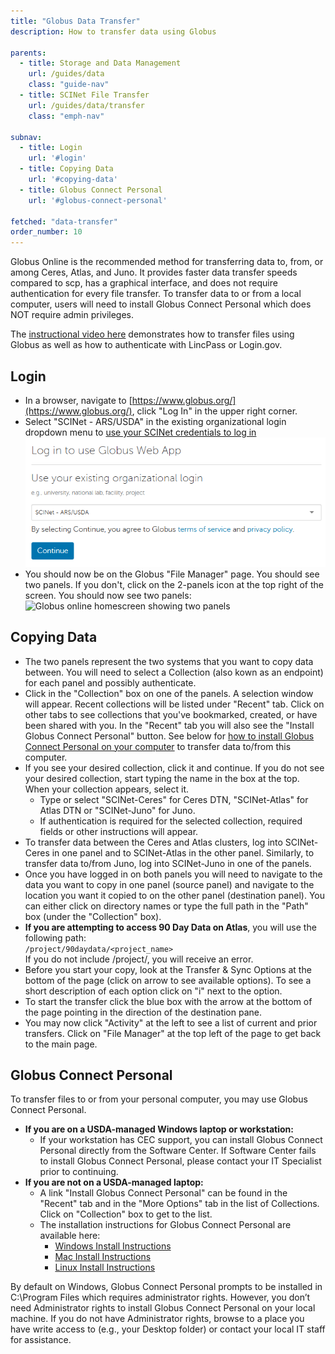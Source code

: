 ```yaml
---
title: "Globus Data Transfer"
description: How to transfer data using Globus

parents:
  - title: Storage and Data Management
    url: /guides/data
    class: "guide-nav"
  - title: SCINet File Transfer
    url: /guides/data/transfer
    class: "emph-nav"

subnav:
  - title: Login
    url: '#login'
  - title: Copying Data
    url: '#copying-data'
  - title: Globus Connect Personal
    url: '#globus-connect-personal'

fetched: "data-transfer"
order_number: 10
---
```


Globus Online is the recommended method for transferring data to, from, or among Ceres, Atlas, and Juno. It provides faster data transfer speeds compared to scp, has a graphical interface, and does not require authentication for every file transfer. To transfer data to or from a local computer, users will need to install Globus Connect Personal which does NOT require admin privileges. <!--excerpt-->

The [instructional video here](https://www.youtube.com/watch?v=BAodkpwOJuA) demonstrates how to transfer files using Globus as well as how to authenticate with LincPass or Login.gov.

## Login
* In a browser, navigate to [https://www.globus.org/](https://www.globus.org/), click "Log In" in the upper right corner.
* Select "SCINet - ARS/USDA" in the existing organizational login dropdown menu to [use your SCINet credentials to log in](/guides/access/web-based-login)  
  ![selection of SCINet - ARS/USDA in the 'Look up your organization' dropdown menu](../assets/globus-selection.png)
* You should now be on the Globus "File Manager" page. You should see two panels. If you don't, click on the 2-panels icon at the top right of the screen. You should now see two panels:
![Globus online homescreen showing two panels](../assets/globus-homescreen.png)

## Copying Data
* The two panels represent the two systems that you want to copy data between. You will need to select a Collection (also kown as an endpoint) for each panel and possibly authenticate.
* Click in the "Collection" box on one of the panels. A selection window will appear. Recent collections will be listed under "Recent" tab. Click on other tabs to see collections that you've bookmarked, created, or have been shared with you. In the "Recent" tab you will also see the "Install Globus Connect Personal" button. See below for [how to install Globus Connect Personal on your computer](#globus-connect-personal) to transfer data to/from this computer.
* If you see your desired collection, click it and continue. If you do not see your desired collection, start typing the name in the box at the top. When your collection appears, select it.
  * Type or select "SCINet-Ceres" for Ceres DTN, "SCINet-Atlas" for Atlas DTN or "SCINet-Juno" for Juno.
  * If authentication is required for the selected collection, required fields or other instructions will appear.
* To transfer data between the Ceres and Atlas clusters, log into SCINet-Ceres in one panel and to SCINet-Atlas  in the other panel. Similarly, to transfer data to/from Juno, log into SCINet-Juno in one of the panels.
* Once you have logged in on both panels you will need to navigate to the data you want to copy in one panel (source panel) and navigate to the location you want it copied to on the other panel (destination panel). You can either click on directory names or type the full path in the "Path" box (under the "Collection" box).
* **If you are attempting to access 90 Day Data on Atlas**, you will use the following path:  
`/project/90daydata/<project_name>`  
If you do not include /project/, you will receive an error.
* Before you start your copy, look at the Transfer & Sync Options at the bottom of the page (click on arrow to see available options). To see a short description of each option click on "i" next to the option.
* To start the transfer click the blue box with the arrow at the bottom of the page pointing in the direction of the destination pane.
* You may now click "Activity" at the left to see a list of current and prior transfers. Click on "File Manager" at the top left of the page to get back to the main page.

## Globus Connect Personal

To transfer files to or from your personal computer, you may use Globus Connect Personal.  

* **If you are on a USDA-managed Windows laptop or workstation:**
  * If your workstation has CEC support, you can install Globus Connect Personal directly from the Software Center. If Software Center fails to install Globus Connect Personal, please contact your IT Specialist prior to continuing. 
* **If you are not on a USDA-managed laptop:**
  * A link "Install Globus Connect Personal" can be found in the "Recent" tab and in the "More Options" tab in the list of Collections. Click on "Collection" box to get to the list. 
  * The installation instructions for Globus Connect Personal are available here: 
    * [Windows Install Instructions](https://docs.globus.org/how-to/globus-connect-personal-windows/)
    * [Mac Install Instructions](https://docs.globus.org/how-to/globus-connect-personal-mac/)
    * [Linux Install Instructions](https://docs.globus.org/how-to/globus-connect-personal-linux/)

By default on Windows, Globus Connect Personal prompts to be installed in C:\Program Files which requires administrator rights. However, you don’t need Administrator rights to install Globus Connect Personal on your local machine. If you do not have Administrator rights, browse to a place you have write access to (e.g., your Desktop folder) or contact your local IT staff for assistance. 